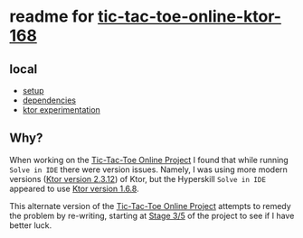 # readme for [tic-tac-toe-online-ktor-168](https://github.com/javapda/tic-tac-toe-online-ktor-168)

## local
* [setup](docs/setup-project.md)
* [dependencies](docs/project-dependencies.md)
* [ktor experimentation](docs/ktor-experimentation.md)

## Why?
When working on the [Tic-Tac-Toe Online Project](https://hyperskill.org/projects/366)
I found that while running `Solve in IDE` there were version issues. Namely, I was using
more modern versions ([Ktor version 2.3.12](https://ktor.io/docs/welcome.html)) of Ktor, 
but the Hyperskill `Solve in IDE` appeared to use
[Ktor version 1.6.8](https://ktor.io/docs/old/welcome.html).

This alternate version of the [Tic-Tac-Toe Online Project](https://hyperskill.org/projects/366)
attempts to remedy the problem by re-writing, starting at [Stage 3/5](https://hyperskill.org/projects/366/stages/2168/implement) of the project to see if
I have better luck.